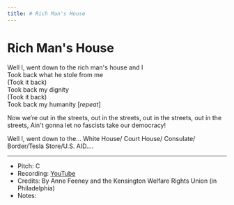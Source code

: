 ```yaml
---
title: # Rich Man's House
---
```


# Rich Man's House

Well I, went down to the rich man's house and I  
Took back what he stole from me  
(Took it back)  
Took back my dignity  
(Took it back)  
Took back my humanity [_repeat_]
  
Now we’re out in the streets,
out in the streets,
out in the streets,
out in the streets,
Ain't gonna let no fascists take our democracy!  
  
Well I, went down to the… White House/ Court House/ Consulate/ Border/Tesla Store/U.S. AID….     


---
* Pitch: C
* Recording: [YouTube](https://www.youtube.com/watch?v=GDU9Qj5De8o)
* Credits: By Anne Feeney and the Kensington Welfare Rights Union (in Philadelphia)
* Notes: 

